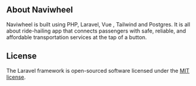 
## About Naviwheel

Naviwheel is built using PHP, Laravel, Vue , Tailwind and Postgres. 
It is all about ride-hailing app that connects passengers with safe, reliable, and affordable transportation services at the tap of a button.
 

## License

The Laravel framework is open-sourced software licensed under the [MIT license](https://opensource.org/licenses/MIT).
